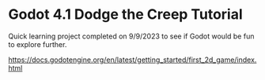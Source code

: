 # Godot 4.1 Dodge the Creep Tutorial

Quick learning project completed on 9/9/2023 to see if Godot would be fun to explore further.

https://docs.godotengine.org/en/latest/getting_started/first_2d_game/index.html

